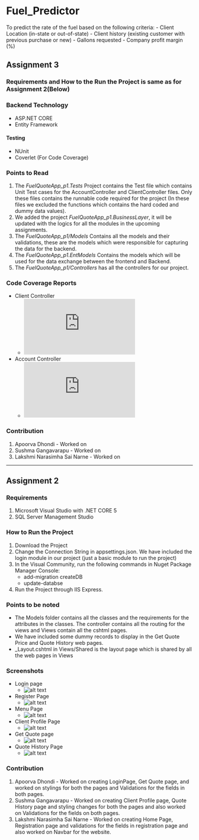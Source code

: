 # Fuel_Predictor
To predict the rate of the fuel based on the following criteria: - Client Location (in-state or out-of-state) - Client history (existing customer with previous purchase or new) - Gallons requested - Company profit margin (%)

## Assignment 3

### Requirements and How to the Run the Project is same as for Assignment 2(Below)

### Backend Technology
* ASP.NET CORE
* Entity Framework
#### Testing
* NUnit
* Coverlet (For Code Coverage)

### Points to Read
1. The *FuelQuoteApp_p1.Tests* Project contains the Test file which contains Unit Test cases for the AccountController and ClientController files. Only these files contains the runnable code required for the project (In these files we excluded the functions which contains the hard coded and dummy data values).
2. We added the project *FuelQuoteApp_p1.BusinessLayer*, it will be updated with the logics for all the modules in the upcoming assignments.
3. The *FuelQuoteApp_p1/Models* Contains all the models and their validations, these are the models which were responsible for capturing the data for the backend.
4. The *FuelQuoteApp_p1.EntModels* Contains the models which will be used for the data exchange between the frontend and Backend.
5. The *FuelQuoteApp_p1/Controllers* has all the controllers for our project.


### Code Coverage Reports
* Client Controller
   * ![alt text](https://github.com/sainarne15/Return_Order_Management/files/9079900/client_control_code_coverage.pdf)
* Account Controller
   * ![alt text](https://github.com/sainarne15/Return_Order_Management/files/9079904/account_Controller_code_coverage.pdf)

### Contribution
1. Apoorva Dhondi - Worked on 
2. Sushma Gangavarapu - Worked on 
3. Lakshmi Narasimha Sai Narne - Worked on 


-----------------------------------------------------------------------------------------------------------------------------------------------------------------------
## Assignment 2

### Requirements
1. Microsoft Visual Studio with .NET CORE 5
2. SQL Server Management Studio



### How to Run the Project
1. Download the Project 
2. Change the Connection String in appsettings.json. We have included the login module in our project (just a basic module to run the project)
3. In the Visual Community, run the following commands in Nuget Package Manager Console:
    * add-migration createDB
    * update-databse
4. Run the Project through IIS Express.
    
### Points to be noted
* The Models folder contains all the classes and the requirements for the attributes in the classes. The controller contains all the routing for the views and Views contain all the cshtml pages.
* We have included some dummy records to display in the Get Quote Price and Quote History web pages.
*  _Layout.cshtml in Views/Shared is the layout page which is shared by all the web pages in Views


### Screenshots
* Login page
  * ![alt text](https://user-images.githubusercontent.com/42679257/175847183-dadcfbcc-be24-4caf-a778-8fb0456ef45c.PNG)
* Register Page
  * ![alt text](https://user-images.githubusercontent.com/42679257/175847373-5c6cdbdf-744e-4289-822f-9608f1c77948.PNG)
* Menu Page
  * ![alt text](https://user-images.githubusercontent.com/42679257/175847422-9676b0fe-c92c-4539-9dc4-a2bbed782a41.PNG)
* Client Profile Page
  * ![alt text](https://user-images.githubusercontent.com/42679257/175847459-08fe9d06-79bf-41a7-a373-ff392e6bd6da.PNG)
* Get Quote page
  * ![alt text](https://user-images.githubusercontent.com/42679257/175847511-5a517eee-0084-4905-82dc-5859d1169e36.PNG)
* Quote History Page
  * ![alt text](https://user-images.githubusercontent.com/42679257/175847549-3a3e3ea8-fb86-4fad-99ca-9130313312ac.PNG)


### Contribution
1. Apoorva Dhondi - Worked on creating LoginPage, Get Quote page, and worked on stylings for both the pages and Validations for the fields in both pages.
2. Sushma Gangavarapu - Worked on creating Client Profile page, Quote History page and styling changes for both the pages and also worked on Validations for the fields    on both pages.
3. Lakshmi Narasimha Sai Narne - Worked on creating Home Page, Registration page and validations for the fields in registration page and also worked on Navbar for the    website.  



